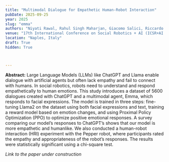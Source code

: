 ```yaml
---
title: "Multimodal Dialogue for Empathetic Human-Robot Interaction"
pubDate: 2025-09-25
year: 2025
slug: "emma"
authors: "Niyati Rawal, Rahul Singh Maharjan, Giacomo Salici, Riccardo Catalini, Marta Romeo, Roberto Bigazzi, Lorenzo Baraldi, Roberto Vezzani, Rita Cucchiara, Angelo Cangelosi"
venue: "17th International Conference on Social Robotics + AI (ICSR+AI 2025)"
location: "Naples, Italy"
draft: True
hidden: True



---
```


**Abstract:** Large Language Models (LLMs) like ChatGPT and Llama enable dialogue with artificial agents but often lack empathy and fail to connect with humans. In social robotics, robots need to understand and respond empathetically to human emotions. This study introduces a dataset of 5600 dialogues created with ChatGPT and a multimodal agent, Emma, which responds to facial expressions. The model is trained in three steps: fine-tuning Llama2 on the dataset using both facial expressions and text, training a reward model based on emotion changes, and using Proximal Policy Optimization (PPO) to optimize positive emotional responses. A survey comparing our model’s responses to ChatGPT’s shows that our model is more empathetic and humanlike. We also conducted a human-robot interaction (HRI) experiment with the Pepper robot, where participants rated the empathy and appropriateness of the robot’s responses. The results were statistically significant using a chi-square test.


_Link to the paper under construction_